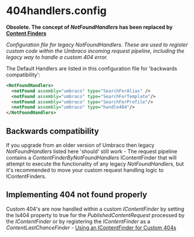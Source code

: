 # 404handlers.config

**Obsolete.  The concept of *NotFoundHandlers* has been replaced by [Content Finders](../../routing/request-pipeline/IContentFinder)**

_Configuration file for legacy *NotFoundHandlers*. These are used to register custom code within the Umbraco incoming request pipeline, including the legacy way to handle a custom 404 error._

The Default Handlers are listed in this configuration file for 'backwards compatibility':

```xml
<NotFoundHandlers>
  <notFound assembly="umbraco" type="SearchForAlias" />
  <notFound assembly="umbraco" type="SearchForTemplate"/>
  <notFound assembly="umbraco" type="SearchForProfile"/>
  <notFound assembly="umbraco" type="handle404"/>
</NotFoundHandlers>
```

## Backwards compatibility

If you upgrade from an older version of Umbraco then legacy *NotFoundHandlers* listed here 'should' still work - The request pipeline contains a *ContentFinderByNotFoundHandlers* IContentFinder that will attempt to execute the functionality of any legacy *NotFoundHandlers*, but it's recommended to move your custom request handling logic to IContentFinders.

## Implementing 404 not found properly

Custom 404's are now handled within a custom *IContentFinder* by setting the Is404 property to true for the *PublishedContentRequest* processed by the *IContentFinder* or by registering the *IContentFinder* as a *ContentLastChanceFinder* - [Using an IContentFinder for Custom 404s](../../routing/request-pipeline/IContentFinder#notfoundhandlers)

